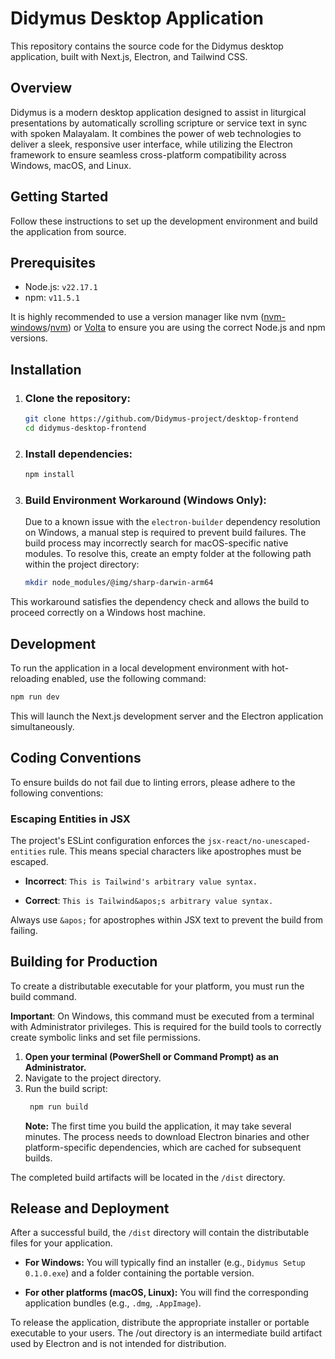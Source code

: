 # Didymus Desktop Application

This repository contains the source code for the Didymus desktop application, built with Next.js, Electron, and Tailwind CSS.

## Overview

Didymus is a modern desktop application designed to assist in liturgical presentations by automatically scrolling scripture or service text in sync with spoken Malayalam. It combines the power of web technologies to deliver a sleek, responsive user interface, while utilizing the Electron framework to ensure seamless cross-platform compatibility across Windows, macOS, and Linux.

## Getting Started

Follow these instructions to set up the development environment and build the application from source.

## Prerequisites

- Node.js: `v22.17.1`
- npm: `v11.5.1`

It is highly recommended to use a version manager like nvm ([nvm-windows](https://github.com/coreybutler/nvm-windows)/[nvm](https://github.com/nvm-sh/nvm)) or [Volta](https://github.com/volta-cli/volta) to ensure you are using the correct Node.js and npm versions.

## Installation

1. ### Clone the repository:

   ```bash
   git clone https://github.com/Didymus-project/desktop-frontend
   cd didymus-desktop-frontend
   ```

2. ### Install dependencies:

   ```bash
   npm install
   ```

3. ### Build Environment Workaround (Windows Only):

   Due to a known issue with the `electron-builder` dependency resolution on Windows, a manual step is required to prevent build failures. The build process may incorrectly search for macOS-specific native modules.
   To resolve this, create an empty folder at the following path within the project directory:

   ```bash
   mkdir node_modules/@img/sharp-darwin-arm64
   ```

This workaround satisfies the dependency check and allows the build to proceed correctly on a Windows host machine.

## Development

To run the application in a local development environment with hot-reloading enabled, use the following command:

```bash
npm run dev
```

This will launch the Next.js development server and the Electron application simultaneously.

## Coding Conventions

To ensure builds do not fail due to linting errors, please adhere to the following conventions:

### Escaping Entities in JSX

The project's ESLint configuration enforces the `jsx-react/no-unescaped-entities` rule. This means special characters like apostrophes must be escaped.

- <b>Incorrect</b>: `This is Tailwind's arbitrary value syntax.`

- <b>Correct</b>: `This is Tailwind&apos;s arbitrary value syntax.`

Always use `&apos;` for apostrophes within JSX text to prevent the build from failing.

## Building for Production

To create a distributable executable for your platform, you must run the build command.

<b>Important</b>: On Windows, this command must be executed from a terminal with Administrator privileges. This is required for the build tools to correctly create symbolic links and set file permissions.

1. <b>Open your terminal (PowerShell or Command Prompt) as an Administrator.</b>
2. Navigate to the project directory.
3. Run the build script:
   ```bash
    npm run build
   ```
   <b>Note:</b> The first time you build the application, it may take several minutes. The process needs to download Electron binaries and other platform-specific dependencies, which are cached for subsequent builds.

The completed build artifacts will be located in the `/dist` directory.

## Release and Deployment

After a successful build, the `/dist` directory will contain the distributable files for your application.

- <b>For Windows:</b> You will typically find an installer (e.g., `Didymus Setup 0.1.0.exe`) and a folder containing the portable version.

- <b>For other platforms (macOS, Linux):</b> You will find the corresponding application bundles (e.g., `.dmg`, `.AppImage`).

To release the application, distribute the appropriate installer or portable executable to your users. The /out directory is an intermediate build artifact used by Electron and is not intended for distribution.
